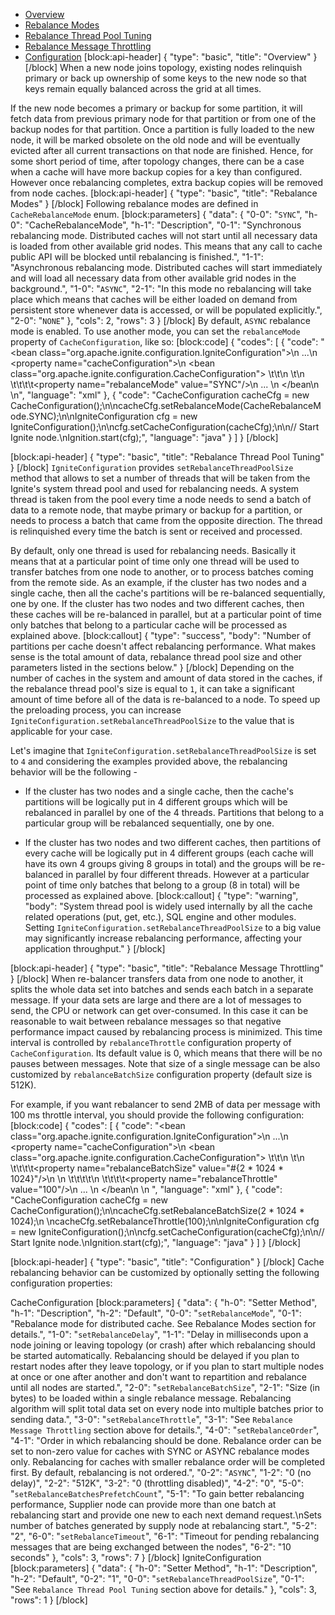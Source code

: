 * [Overview](#overview)
* [Rebalance Modes](#rebalance-modes)
* [Rebalance Thread Pool Tuning](#rebalance-thread-pool-tuning)
* [Rebalance Message Throttling](#rebalance-message-throttling)
* [Configuration](#configuration)
[block:api-header]
{
  "type": "basic",
  "title": "Overview"
}
[/block]
When a new node joins topology, existing nodes relinquish primary or back up ownership of some keys to the new node so that keys remain equally balanced across the grid at all times.

If the new node becomes a primary or backup for some partition, it will fetch data from previous primary node for that partition or from one of the backup nodes for that partition. Once a partition is fully loaded to the new node, it will be marked obsolete on the old node and will be eventually evicted after all current transactions on that node are finished. Hence, for some short period of time, after topology changes, there can be a case when a cache will have more backup copies for a key than configured. However once rebalancing completes, extra backup copies will be removed from node caches.
[block:api-header]
{
  "type": "basic",
  "title": "Rebalance Modes"
}
[/block]
Following rebalance modes are defined in `CacheRebalanceMode` enum.
[block:parameters]
{
  "data": {
    "0-0": "`SYNC`",
    "h-0": "CacheRebalanceMode",
    "h-1": "Description",
    "0-1": "Synchronous rebalancing mode. Distributed caches will not start until all necessary data is loaded from other available grid nodes. This means that any call to cache public API will be blocked until rebalancing is finished.",
    "1-1": "Asynchronous rebalancing mode. Distributed caches will start immediately and will load all necessary data from other available grid nodes in the background.",
    "1-0": "`ASYNC`",
    "2-1": "In this mode no rebalancing will take place which means that caches will be either loaded on demand from persistent store whenever data is accessed, or will be populated explicitly.",
    "2-0": "`NONE`"
  },
  "cols": 2,
  "rows": 3
}
[/block]
By default, `ASYNC` rebalance mode is enabled. To use another mode, you can set the `rebalanceMode` property of `CacheConfiguration`, like so:
[block:code]
{
  "codes": [
    {
      "code": "<bean class=\"org.apache.ignite.configuration.IgniteConfiguration\">\n    ...\n    <property name=\"cacheConfiguration\">\n        <bean class=\"org.apache.ignite.configuration.CacheConfiguration\">          \t\t\n          \t<!-- Set synchronous rebalancing. -->\n    \t\t\t\t<property name=\"rebalanceMode\" value=\"SYNC\"/>\n            ... \n        </bean\n    </property>\n</bean>",
      "language": "xml"
    },
    {
      "code": "CacheConfiguration cacheCfg = new CacheConfiguration();\n\ncacheCfg.setRebalanceMode(CacheRebalanceMode.SYNC);\n\nIgniteConfiguration cfg = new IgniteConfiguration();\n\ncfg.setCacheConfiguration(cacheCfg);\n\n// Start Ignite node.\nIgnition.start(cfg);",
      "language": "java"
    }
  ]
}
[/block]

[block:api-header]
{
  "type": "basic",
  "title": "Rebalance Thread Pool Tuning"
}
[/block]
`IgniteConfiguration` provides `setRebalanceThreadPoolSize` method that allows to set a number of threads that will be taken from the Ignite's system thread pool and used for rebalancing needs. A system thread is taken from the pool every time a node needs to send a batch of data to a remote node, that maybe primary or backup for a partition, or needs to process a batch that came from the opposite direction. The thread is relinquished every time the batch is sent or received and processed. 

By default, only one thread is used for rebalancing needs. Basically it means that at a particular point of time only one thread will be used to transfer batches from one node to another, or to process batches coming from the remote side. As an example, if the cluster has two nodes and a single cache, then all the cache's partitions will be re-balanced sequentially, one by one. If the cluster has two nodes and two different caches, then these caches will be re-balanced in parallel, but at a particular point of time only batches that belong to a particular cache will be processed as explained above.
[block:callout]
{
  "type": "success",
  "body": "Number of partitions per cache doesn't affect rebalancing performance. What makes sense is the total amount of data, rebalance thread pool size and other parameters listed in the sections below."
}
[/block]
Depending on the number of caches in the system and amount of data stored in the caches, if the rebalance thread pool's size is equal to `1`, it can take a significant amount of time before all of the data is re-balanced to a node. To speed up the preloading process, you can increase  `IgniteConfiguration.setRebalanceThreadPoolSize` to the value that is applicable for your case.

 Let's imagine that `IgniteConfiguration.setRebalanceThreadPoolSize` is set to `4` and considering the examples provided above, the rebalancing behavior will be the following - 
  * If the cluster has two nodes and a single cache, then the cache's partitions will be logically put in 4 different groups which will be rebalanced in parallel by one of the 4 threads. Partitions that belong to a particular group will be rebalanced sequentially, one by one.
  
  * If the cluster has two nodes and two different caches, then partitions of every cache will be logically put in 4 different groups (each cache will have its own 4 groups giving 8 groups in total) and the groups will be re-balanced in parallel by four different threads. However at a particular point of time only batches that belong to a group (8 in total) will be processed as explained above. 
[block:callout]
{
  "type": "warning",
  "body": "System thread pool is widely used internally by all the cache related operations (put, get, etc.), SQL engine and other modules. Setting `IgniteConfiguration.setRebalanceThreadPoolSize` to a big value may significantly increase rebalancing performance, affecting your application throughput."
}
[/block]

[block:api-header]
{
  "type": "basic",
  "title": "Rebalance Message Throttling"
}
[/block]
When re-balancer transfers data from one node to another, it splits the whole data set into batches and sends each batch in a separate message. If your data sets are large and there are a lot of messages to send, the CPU or network can get over-consumed. In this case it can be reasonable to wait between rebalance messages so that negative performance impact caused by rebalancing process is minimized. This time interval is controlled by `rebalanceThrottle` configuration property of  `CacheConfiguration`. Its default value is 0, which means that there will be no pauses between messages. Note that size of a single message can be also customized by `rebalanceBatchSize` configuration property (default size is 512K).

For example, if you want rebalancer to send 2MB of data per message with 100 ms throttle interval, you should provide the following configuration: 
[block:code]
{
  "codes": [
    {
      "code": "<bean class=\"org.apache.ignite.configuration.IgniteConfiguration\">\n    ...\n    <property name=\"cacheConfiguration\">\n        <bean class=\"org.apache.ignite.configuration.CacheConfiguration\">          \t\t\n          \t<!-- Set batch size. -->\n    \t\t\t\t<property name=\"rebalanceBatchSize\" value=\"#{2 * 1024 * 1024}\"/>\n \n    \t\t\t\t<!-- Set throttle interval. -->\n    \t\t\t\t<property name=\"rebalanceThrottle\" value=\"100\"/>\n            ... \n        </bean\n    </property>\n</bean> ",
      "language": "xml"
    },
    {
      "code": "CacheConfiguration cacheCfg = new CacheConfiguration();\n\ncacheCfg.setRebalanceBatchSize(2 * 1024 * 1024);\n            \ncacheCfg.setRebalanceThrottle(100);\n\nIgniteConfiguration cfg = new IgniteConfiguration();\n\ncfg.setCacheConfiguration(cacheCfg);\n\n// Start Ignite node.\nIgnition.start(cfg);",
      "language": "java"
    }
  ]
}
[/block]

[block:api-header]
{
  "type": "basic",
  "title": "Configuration"
}
[/block]
Cache rebalancing behavior can be customized by optionally setting the following configuration properties:

CacheConfiguration
[block:parameters]
{
  "data": {
    "h-0": "Setter Method",
    "h-1": "Description",
    "h-2": "Default",
    "0-0": "`setRebalanceMode`",
    "0-1": "Rebalance mode for distributed cache. See Rebalance Modes section for details.",
    "1-0": "`setRebalanceDelay`",
    "1-1": "Delay in milliseconds upon a node joining or leaving topology (or crash) after which rebalancing should be started automatically. Rebalancing should be delayed if you plan to restart nodes after they leave topology, or if you plan to start multiple nodes at once or one after another and don't want to repartition and rebalance until all nodes are started.",
    "2-0": "`setRebalanceBatchSize`",
    "2-1": "Size (in bytes) to be loaded within a single rebalance message. Rebalancing algorithm will split total data set on every node into multiple batches prior to sending data.",
    "3-0": "`setRebalanceThrottle`",
    "3-1": "See `Rebalance Message Throttling` section above for details.",
    "4-0": "`setRebalanceOrder`",
    "4-1": "Order in which rebalancing should be done. Rebalance order can be set to non-zero value for caches with SYNC or ASYNC rebalance modes only. Rebalancing for caches with smaller rebalance order will be completed first. By default, rebalancing is not ordered.",
    "0-2": "`ASYNC`",
    "1-2": "0 (no delay)",
    "2-2": "512K",
    "3-2": "0 (throttling disabled)",
    "4-2": "0",
    "5-0": "`setRebalanceBatchesPrefetchCount`",
    "5-1": "To gain better rebalancing performance, Supplier node can provide more than one batch at rebalancing start and provide one new to each next demand request.\nSets number of batches generated by supply node at rebalancing start.",
    "5-2": "2",
    "6-0": "`setRebalanceTimeout`",
    "6-1": "Timeout for pending rebalancing messages that are being exchanged between the nodes",
    "6-2": "10 seconds"
  },
  "cols": 3,
  "rows": 7
}
[/block]
IgniteConfiguration
[block:parameters]
{
  "data": {
    "h-0": "Setter Method",
    "h-1": "Description",
    "h-2": "Default",
    "0-2": "1",
    "0-0": "`setRebalanceThreadPoolSize`",
    "0-1": "See `Rebalance Thread Pool Tuning` section above for details."
  },
  "cols": 3,
  "rows": 1
}
[/block]